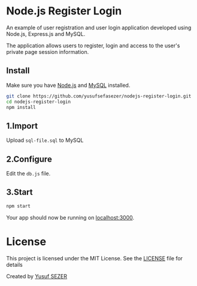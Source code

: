 # Node.js Register Login

An example of user registration and user login application developed using Node.js, Express.js and MySQL.

The application allows users to register, login and access to the user's private page session information.

## Install

Make sure you have [Node.js](http://nodejs.org/) and [MySQL](http://www.mysql.com/) installed.

```sh
git clone https://github.com/yusufsefasezer/nodejs-register-login.git
cd nodejs-register-login
npm install
```

## 1.Import

Upload `sql-file.sql` to MySQL

## 2.Configure

Edit the `db.js` file.

## 3.Start

```sh
npm start
```

Your app should now be running on [localhost:3000](http://localhost:3000/).


# License
This project is licensed under the MIT License. See the [LICENSE](LICENSE) file for details

Created by [Yusuf SEZER](http://www.yusufsezer.com)